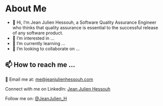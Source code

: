 # About Me


- 👋 Hi, I’m Jean Julien Hessouh, a Software Quality Assurance Engineer who thinks that quality assurance is essential to the successful release of any software product.
- 👀 I’m interested in ...
- 🌱 I’m currently learning ...
- 💞️ I’m looking to collaborate on ...


<!---
jeanjulienhessouh/jeanjulienhessouh is a ✨ special ✨ repository because its `README.md` (this file) appears on your GitHub profile.
You can click the Preview link to take a look at your changes.
--->

## 📫 How to reach me ...

:incoming_envelope: Email me at: me@jeanjulienhessouh.com

Connect with me on LinkedIn: [Jean Julien Hessouh](https://www.linkedin.com/in/jean-julien-hessouh/)

Follow me on: [@JeanJulien_H](https://twitter.com/JeanJulien_H)



 
